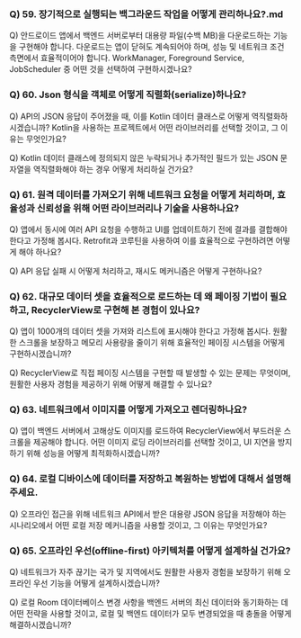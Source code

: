 ### Q) 59. 장기적으로 실행되는 백그라운드 작업을 어떻게 관리하나요?.md
Q) 안드로이드 앱에서 백엔드 서버로부터 대용량 파일(수백 MB)을 다운로드하는 기능을 구현해야 합니다.
다운로드는 앱이 닫혀도 계속되어야 하며, 성능 및 네트워크 조건 측면에서 효율적이어야 합니다.
WorkManager, Foreground Service, JobScheduler 중 어떤 것을 선택하여 구현하시겠나요?

### Q) 60. Json 형식을 객체로 어떻게 직렬화(serialize)하나요?
Q) API의 JSON 응답이 주어졌을 때, 이를 Kotlin 데이터 클래스로 어떻게 역직렬화하시겠습니까? Kotlin을 사용하는 프로젝트에서 어떤 라이브러리를 선택할 것이고, 그 이유는 무엇인가요?

Q) Kotlin 데이터 클래스에 정의되지 않은 누락되거나 추가적인 필드가 있는 JSON 문자열을 역직렬화해야 하는 경우 어떻게 처리하실 건가요?

### Q) 61. 원격 데이터를 가져오기 위해 네트워크 요청을 어떻게 처리하며, 효율성과 신뢰성을 위해 어떤 라이브러리나 기술을 사용하나요?
Q) 앱에서 동시에 여러 API 요청을 수행하고 UI를 업데이트하기 전에 결과를 결합해야 한다고 가정해 봅시다. Retrofit과 코루틴을 사용하여 이를 효율적으로 구현하려면 어떻게 해야 하나요?

Q) API 응답 실패 시 어떻게 처리하고, 재시도 메커니즘은 어떻게 구현하나요?

### Q) 62. 대규모 데이터 셋을 효율적으로 로드하는 데 왜 페이징 기법이 필요하고, RecyclerView로 구현해 본 경험이 있나요?
Q) 앱이 1000개의 데이터 셋을 가져와 리스트에 표시해야 한다고 가정해 봅시다. 원활한 스크롤을 보장하고 메모리 사용량을 줄이기 위해 효율적인 페이징 시스템을 어떻게 구현하시겠습니까?

Q) RecyclerView로 직접 페이징 시스템을 구현할 때 발생할 수 있는 문제는 무엇이며, 원활한 사용자 경험을 제공하기 위해 어떻게 해결할 수 있나요?

### Q) 63. 네트워크에서 이미지를 어떻게 가져오고 렌더링하나요?
Q) 앱이 백엔드 서버에서 고해상도 이미지를 로드하여 RecyclerView에서 부드러운 스크롤을 제공해야 합니다. 어떤 이미지 로딩 라이브러리를 선택할 것이고, UI 지연을 방지하기 위해 성능을 어떻게 최적화하시겠습니까?

### Q) 64. 로컬 디바이스에 데이터를 저장하고 복원하는 방법에 대해서 설명해 주세요.
Q) 오프라인 접근을 위해 네트워크 API에서 받은 대용량 JSON 응답을 저장해야 하는 시나리오에서 어떤 로컬 저장 메커니즘을 사용할 것이고, 그 이유는 무엇인가요?

### Q) 65. 오프라인 우선(offline-first) 아키텍처를 어떻게 설계하실 건가요?
Q) 네트워크가 자주 끊기는 국가 및 지역에서도 원활한 사용자 경험을 보장하기 위해 오프라인 우선 기능을 어떻게 설계하시겠습니까?

Q) 로컬 Room 데이터베이스 변경 사항을 백엔드 서버의 최신 데이터와 동기화하는 데 어떤 전략을 사용할 것이고, 로컬 및 백엔드 데이터가 모두 변경되었을 때 충돌을 어떻게 해결하시겠습니까?
